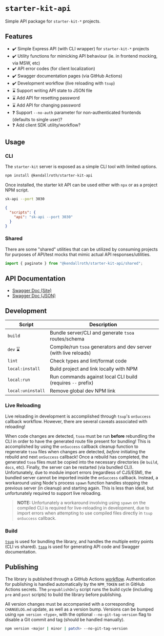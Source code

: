 # `starter-kit-api`

Simple API package for `starter-kit-*` projects.

## Features

- ✔️ Simple Express API (with CLI wrapper) for `starter-kit-*` projects
- ✔️ Utility functions for mimicking API behaviour (ie. in frontend mocking, via MSW, etc)
- ✔️ API error codes (for client localization)
- ✔️ Swagger documentation pages (via GitHub Actions)
- ✔️ Development workflow (live reloading with `tsup`)
- ⌛ Support writing API state to JSON file
- ⌛ Add API for resetting password
- ⌛ Add API for changing password
- ❓ Support `--no-auth` parameter for non-authenticated frontends (defaults to single user)?
- ❓ Add client SDK utility/workflow?

## Usage

### CLI

The `starter-kit` server is exposed as a simple CLI tool with limited options.

```sh
npm install @kendallroth/starter-kit-api
```

Once installed, the starter kit API can be used either with `npx` or as a project NPM script.

```sh
sk-api --port 3030
```

```json
{
  "scripts": {
    "api": "sk-api --port 3030"
  }
}
```

### Shared

There are some "shared" utilities that can be utilized by consuming projects for purposes of API/test mocks that mimic actual API responses/utilities.

```ts
import { paginate } from "@kendallroth/starter-kit-api/shared";
```

## API Documentation

- [Swagger Doc (Site)](https://kendallroth.github.io/starter-kit-api/)
- [Swagger Doc (JSON)](./docs/swagger.json)

## Development

| Script | Description |
|--------|-------------|
| `build` | Bundle server/CLI and generate `tsoa` routes/schema
| `dev` ⌛ | Compile/run `tsoa` generators and dev server (with live reloads)
| `lint` | Check types and lint/format code
| `local:install` | Build project and link locally with NPM
| `local:run` | Run commands against local CLI build (requires `--` prefix)
| `local:uninstall` | Remove global dev NPM link

### Live Reloading

Live reloading in development is accomplished through `tsup`'s `onSuccess` callback workflow. However, there are several caveats associated with reloading!

When code changes are detected, `tsoa` must be run **before** rebundling the CLI in order to have the generated route file present for bundling! This is accomplished by using the `onSuccess` callback cleanup function to regenerate `tsoa` files when changes are detected, _before_ initiating the rebuild and next `onSuccess` callback! Once a rebuild has completed, the generated `tsoa` files must be copied into the necessary directories (ie `build`, `docs`, etc). Finally, the server can be restarted (via bundled CLI). Unfortunately, due to module import errors (regardless of CJS/ESM), the bundled server cannot be imported inside the `onSuccess` callback. Instead, a workaround using Node's process `spawn` function handles stopping the previous server (in cleanup) and starting again. This is less than ideal, but unfortunately required to support live reloading.

> **NOTE:** Unfortunately a workaround involving using `spawn` on the compiled CLI is required for live-reloading in development, due to import errors when attempting to use compiled files directly in `tsup` `onSuccess` callback.

### Build

[`tsup`](https://tsup.egoist.dev/) is used for bundling the library, and handles the multiple entry points (CLI vs shared). [`tsoa`](https://tsoa-community.github.io/docs/introduction.html) is used for generating API code and Swagger documentation.

## Publishing

The library is published through a GitHub Actions [workflow](./github/workflows/publish.yaml). Authentication for publishing is handled automatically by the `NPM_TOKEN` set in GitHub Actions secrets. The `prepublishOnly` script runs the build cycle (including `pre` and `post` scripts) to build the library before publishing.

All version changes must be accompanied with a corresponding `CHANGELOG.md` update, as well as a version bump. Versions can be bumped using `npm version <type>`, with the optional `--no-git-tag-version` flag to disable a Git commit and tag (should be handled manually).

```sh
npm version <major | minor | patch> --no-git-tag-version
```
